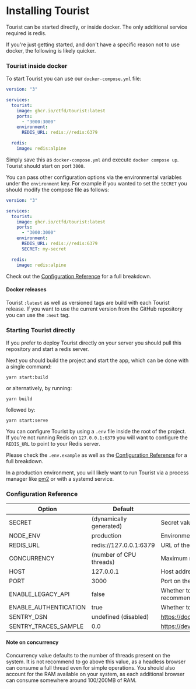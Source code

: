 # Installing Tourist

Tourist can be started directly, or inside docker. The only additional service required is redis.

If you're just getting started, and don't have a specific reason not to use docker, the following is likely quicker.

### Tourist inside docker

To start Tourist you can use our `docker-compose.yml` file:

```yaml
version: "3"

services:
  tourist:
    image: ghcr.io/ctfd/tourist:latest
    ports:
      - "3000:3000"
    environment:
      REDIS_URL: redis://redis:6379

  redis:
    image: redis:alpine
```

Simply save this as `docker-compose.yml` and execute `docker compose up`. Tourist should start on port `3000`.

You can pass other configuration options via the environmental variables under the `environment` key.
For example if you wanted to set the `SECRET` you should modify the compose file as follows:

```yaml
version: "3"

services:
  tourist:
    image: ghcr.io/ctfd/tourist:latest
    ports:
      - "3000:3000"
    environment:
      REDIS_URL: redis://redis:6379
      SECRET: my-secret

  redis:
    image: redis:alpine
```

Check out the [Configuration Reference](#configuration-reference) for a full breakdown.

#### Docker releases

Tourist `:latest` as well as versioned tags are build with each Tourist release.
If you want to use the current version from the GitHub repository you can use the `:next` tag.

### Starting Tourist directly

If you prefer to deploy Tourist directly on your server you should pull this repository and start a redis server.

Next you should build the project and start the app, which can be done with a single command:

`yarn start:build`

or alternatively, by running:

`yarn build`

followed by:

`yarn start:serve`

You can configure Tourist by using a `.env` file inside the root of the project.
If you're not running Redis on `127.0.0.1:6379` you will want to configure the `REDIS_URL` to point to your Redis
server.

Please check the `.env.example` as well as the [Configuration Reference](#configuration-reference) for a full breakdown.

In a production environment, you will likely want to run Tourist via a process manager
like [pm2](https://pm2.keymetrics.io/) or with a systemd service.

### Configuration Reference

| Option                | Default                 | Description                                                    |
|-----------------------|-------------------------|----------------------------------------------------------------|
| SECRET                | (dynamically generated) | Secret value for token authentication purposes.                |
| NODE_ENV              | production              | Environment Tourist is running in.                             |
| REDIS_URL             | redis://127.0.0.1:6379  | URL of the redis server.                                       |
| CONCURRENCY           | (number of CPU threads) | Maximum number of jobs processed concurrently.                 |
| HOST                  | 127.0.0.1               | Host address that Tourist will listen on.                      |
| PORT                  | 3000                    | Port on the host address that tourist will listen on.          |
| ENABLE_LEGACY_API     | false                   | Whether to enable legacy portion of the API (not recommended). |
| ENABLE_AUTHENTICATION | true                    | Whether to enable authentication with tokens (recommended).    |
| SENTRY_DSN            | undefined (disabled)    | https://docs.sentry.io/product/sentry-basics/dsn-explainer/    |
| SENTRY_TRACES_SAMPLE  | 0.0                     | https://develop.sentry.dev/sdk/performance/#tracessamplerate   |

#### Note on concurrency

Concurrency value defaults to the number of threads present on the system. It is not recommend to go above this value,
as a headless browser can consume a full thread even for simple operations. You should also account for the RAM
available on your system, as each additional browser can consume somewhere around 100/200MB of RAM.
